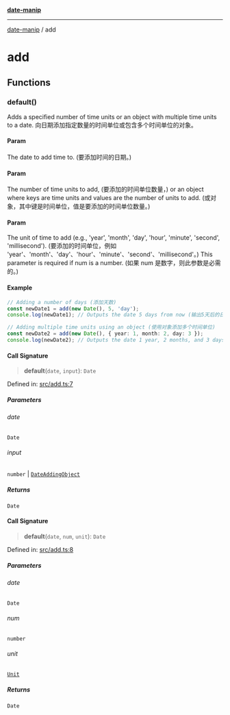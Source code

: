 [**date-manip**](index.md)

***

[date-manip](modules.md) / add

# add

## Functions

### default()

Adds a specified number of time units or an object with multiple time units to a date.
向日期添加指定数量的时间单位或包含多个时间单位的对象。

#### Param

The date to add time to. (要添加时间的日期。)

#### Param

The number of time units to add, (要添加的时间单位数量，)
             or an object where keys are time units and values are the number of units to add.
(或对象，其中键是时间单位，值是要添加的时间单位数量。)

#### Param

The unit of time to add (e.g., 'year', 'month', 'day', 'hour', 'minute', 'second', 'millisecond').
(要添加的时间单位，例如 'year'、'month'、'day'、'hour'、'minute'、'second'、'millisecond'。)
             This parameter is required if num is a number. (如果 num 是数字，则此参数是必需的。)

#### Example

```ts
// Adding a number of days (添加天数)
const newDate1 = add(new Date(), 5, 'day');
console.log(newDate1); // Outputs the date 5 days from now (输出5天后的日期)

// Adding multiple time units using an object (使用对象添加多个时间单位)
const newDate2 = add(new Date(), { year: 1, month: 2, day: 3 });
console.log(newDate2); // Outputs the date 1 year, 2 months, and 3 days from now (输出1年后2个月3天后的日期)
```

#### Call Signature

> **default**(`date`, `input`): `Date`

Defined in: [src/add.ts:7](https://github.com/fengxinming/date-manip/blob/74162e61fff73f0ace27e57ce0b5395775c035f2/src/add.ts#L7)

##### Parameters

###### date

`Date`

###### input

`number` | [`DateAddingObject`](types.md#dateaddingobject)

##### Returns

`Date`

#### Call Signature

> **default**(`date`, `num`, `unit`): `Date`

Defined in: [src/add.ts:8](https://github.com/fengxinming/date-manip/blob/74162e61fff73f0ace27e57ce0b5395775c035f2/src/add.ts#L8)

##### Parameters

###### date

`Date`

###### num

`number`

###### unit

[`Unit`](types.md#unit)

##### Returns

`Date`
